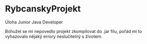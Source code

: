 # RybcanskyProjekt
Úloha Junior Java Developer

Bohužel se mi nepovedlo projekt zkompilovat do .jar filu, pořád mi to vyhazovalo nějaký errory neslučitelný s životem.
